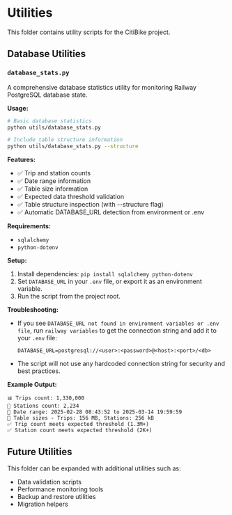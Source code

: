 # Utilities

This folder contains utility scripts for the CitiBike project.

## Database Utilities

### `database_stats.py`

A comprehensive database statistics utility for monitoring Railway PostgreSQL database state.

**Usage:**
```bash
# Basic database statistics
python utils/database_stats.py

# Include table structure information
python utils/database_stats.py --structure
```

**Features:**
- ✅ Trip and station counts
- ✅ Date range information
- ✅ Table size information
- ✅ Expected data threshold validation
- ✅ Table structure inspection (with --structure flag)
- ✅ Automatic DATABASE_URL detection from environment or .env

**Requirements:**
- `sqlalchemy`
- `python-dotenv`

**Setup:**
1. Install dependencies: `pip install sqlalchemy python-dotenv`
2. Set `DATABASE_URL` in your `.env` file, or export it as an environment variable.
3. Run the script from the project root.

**Troubleshooting:**
- If you see `DATABASE_URL not found in environment variables or .env file`, run `railway variables` to get the connection string and add it to your `.env` file:
  ```
  DATABASE_URL=postgresql://<user>:<password>@<host>:<port>/<db>
  ```
- The script will not use any hardcoded connection string for security and best practices.

**Example Output:**
```
📊 Trips count: 1,330,000
🏪 Stations count: 2,234
📅 Date range: 2025-02-28 08:43:52 to 2025-03-14 19:59:59
💾 Table sizes - Trips: 156 MB, Stations: 256 kB
✅ Trip count meets expected threshold (1.3M+)
✅ Station count meets expected threshold (2K+)
```

## Future Utilities

This folder can be expanded with additional utilities such as:
- Data validation scripts
- Performance monitoring tools
- Backup and restore utilities
- Migration helpers 